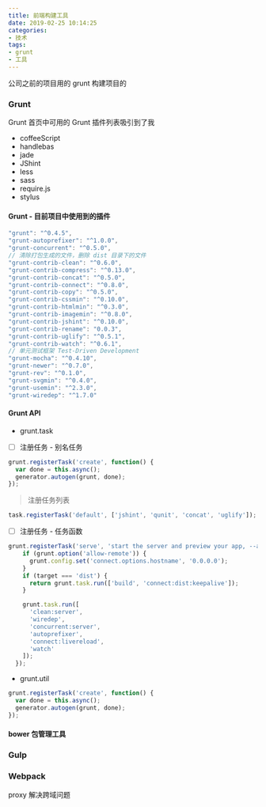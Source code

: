 ```yaml
---
title: 前端构建工具
date: 2019-02-25 10:14:25
categories:
- 技术
tags:
- grunt
- 工具
---
```

公司之前的项目用的 grunt 构建项目的
### Grunt
Grunt 首页中可用的 Grunt 插件列表吸引到了我
* coffeeScript
* handlebas
* jade
* JShint
* less
* sass
* require.js
* stylus

#### Grunt - 目前项目中使用到的插件
```JavaScript
"grunt": "^0.4.5",
"grunt-autoprefixer": "^1.0.0",
"grunt-concurrent": "^0.5.0",
// 清除打包生成的文件，删除 dist 目录下的文件
"grunt-contrib-clean": "^0.6.0",
"grunt-contrib-compress": "^0.13.0",
"grunt-contrib-concat": "^0.5.0",
"grunt-contrib-connect": "^0.8.0",
"grunt-contrib-copy": "^0.5.0",
"grunt-contrib-cssmin": "^0.10.0",
"grunt-contrib-htmlmin": "^0.3.0",
"grunt-contrib-imagemin": "^0.8.0",
"grunt-contrib-jshint": "^0.10.0",
"grunt-contrib-rename": "0.0.3",
"grunt-contrib-uglify": "^0.5.1",
"grunt-contrib-watch": "^0.6.1",
// 单元测试框架 Test-Driven Development
"grunt-mocha": "^0.4.10",
"grunt-newer": "^0.7.0",
"grunt-rev": "^0.1.0",
"grunt-svgmin": "^0.4.0",
"grunt-usemin": "^2.3.0",
"grunt-wiredep": "^1.7.0"
```

#### Grunt API
* grunt.task
- [ ] 注册任务 - 别名任务
```JavaScript
grunt.registerTask('create', function() {
  var done = this.async();
  generator.autogen(grunt, done);
});
```
> 注册任务列表
```JavaScript
task.registerTask('default', ['jshint', 'qunit', 'concat', 'uglify']);
```

- [ ] 注册任务 - 任务函数
```JavaScript
grunt.registerTask('serve', 'start the server and preview your app, --allow-remote for remote access', function(target){
    if (grunt.option('allow-remote')) {
      grunt.config.set('connect.options.hostname', '0.0.0.0');
    }
    if (target === 'dist') {
      return grunt.task.run(['build', 'connect:dist:keepalive']);
    }

    grunt.task.run([
      'clean:server',
      'wiredep',
      'concurrent:server',
      'autoprefixer',
      'connect:livereload',
      'watch'
    ]);
  });
```
* grunt.util
```JavaScript
grunt.registerTask('create', function() {
  var done = this.async();
  generator.autogen(grunt, done);
});
```
#### bower 包管理工具
### Gulp
### Webpack
proxy 解决跨域问题
